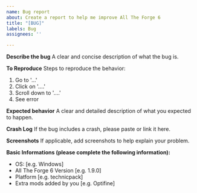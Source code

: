 ```yaml
---
name: Bug report
about: Create a report to help me improve All The Forge 6
title: "[BUG]"
labels: Bug
assignees: ''

---
```


**Describe the bug**
A clear and concise description of what the bug is.

**To Reproduce**
Steps to reproduce the behavior:
1. Go to '...'
2. Click on '....'
3. Scroll down to '....'
4. See error

**Expected behavior**
A clear and detailed description of what you expected to happen.

**Crash Log**
If the bug includes a crash, please paste or link it here.

**Screenshots**
If applicable, add screenshots to help explain your problem.

**Basic Informations (please complete the following information):**
 - OS: [e.g. Windows]
 - All The Forge 6 Version [e.g. 1.9.0]
 - Platform [e.g. technicpack]
 - Extra mods added by you [e.g. Optifine]
